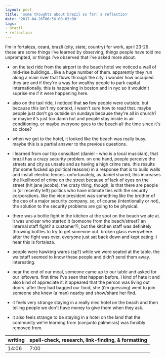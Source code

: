```yaml
---
layout: post
title: 'some thoughts about brazil so far: a reflection'
date: '2017-04-26T06:56:00-03:00'
tags:
- brazil
- reflection
--- 
```


i'm in fortaleza, ceará, brazli (city, state, country) for work, april 23-29. these are some things i've learned by observing, things people have told me unprompted, or things i've observed that i've asked more about. 

* on the taxi ride from the airport to the beach hotel we noticed a wall of mid-rise buildings... like a huge number of them. apparently they run along a main river that flows through the city. i wonder how occupied they are and if they're a way for wealthy people to park capital internationally. this is happening in boston and in nyc so it wouldn't suprise me if it were happening here.

* also on the taxi ride, i noticed that **so** few people were outside. but because this isn't my context, i wasn't sure how to read that. maybe people just don't go outside on sundays because they're all in church? or maybe it's just too damn hot and people stay inside in air conditioning. or maybe everyone goes to the beach all the time since it's so close? 

* when we got to the hotel, it looked like the beach was really busy. maybe this is a partial answer to the previous questions.

* i learned from our trip consultant (daniel - who is a local musician), that brazil has a crazy security problem. on one hand, people perceive the streets and city as unsafe and as having a high crime rate. this results (for some fucked up political reasons) in a response that is to build walls and install electric fences. unfortunately, as daniel shared, this increases the likelihood of crime on the street because of lack of eyes on the street (h/t jane jacobs). the crazy thing, though, is that there are people in (or recently left) politics who have intimate ties with the security corporations. like the vice president was something like the brother of the ceo of a major security company. so, of course (intentionally or not), the solution to the security problems are going to be physical. 

* there was a bottle fight in the kitchen at the spot on the beach we ate at. it was unclear who started it (someone from the beach/street? an internal staff fight? a customer?), but the kitchen staff was definitely throwing bottles to try to get someone out. broken glass everywhere. after the fight was over, everyone just sat back down and kept eating. i hear this is fortaleza. 

* people were hawking wares (sp?) while we were seated at the table. the waitstaff seemed to know these people and didn't send them away. interesting.

* near the end of our meal, someone came up to our table and asked for our leftovers. first time i've seen that happen before. i kind of hate it and also kind of appreciate it. it appeared that the person was living out doors. after they had bagged our food, she (i'm guessing) went to join someone she knew (a man) nearby and show/share her find. 

* it feels very strange staying in a really niec hotel on the beach and then telling people we don't have money to give them when they ask. 

* it also feels strange to be staying in a hotel on the land that the community we're learning from (conjunto palmeiras) was forcibly removed from. 

<table>
	<thead>
		<tr>
			<th>writing</th>
			<th>spell-check, research, link-finding, & formatting</th>
		</tr>
	</thead>
	<tbody>
		<tr>
			<td>14:06</td>
			<td>7:00</td>
		</tr>
	</tbody>
</table>